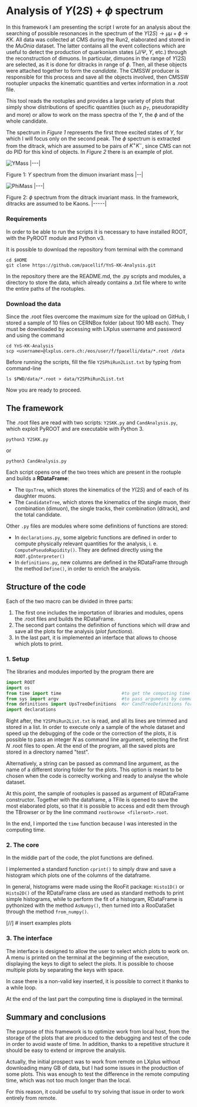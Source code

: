 # Analysis of $\Upsilon(2S)$ + $\phi$ spectrum

In this framework I am presenting the script I wrote for an analysis about the searching of possible resonances in the spectrum of the $\Upsilon(2S) \rightarrow \mu\mu + \phi \rightarrow KK$. 
All data was collected at CMS during the Run2, elaborated and stored in the _MuOnia_ dataset. 
The latter contains all the event collections which are useful to detect the production of quarkonium states ($J/\Psi$, $\Upsilon$, etc.) through the reconstruction of dimuons. 
In particular, dimuons in the range of $\Upsilon(2S)$ are selected, as it is done for ditracks in range of $\phi$. Then, all these objects were attached together to form the *candidate*. 
The CMSSW producer is responsible for this process and save all the objects involved, then CMSSW rootupler unpacks the kinematic quantities and vertex information in a .root file. 

This tool reads the rootuples and provides a large variety of plots that simply show distributions of specific quantities (such as $p_T$, pseudorapidity and more) or allow to work on the mass spectra of the $\Upsilon$, the $\phi$ and of the whole candidate.

The spectrum in *Figure 1* represents the first three excited states of $\Upsilon$, for which I will focus only on the second peak. 
The $\phi$ spectrum is extracted from the ditrack, which are assumed to be pairs of $K^+K^-$, since CMS can not do PID for this kind of objects. 
In *Figure 2* there is an example of plot.

![YMass](https://upload.wikimedia.org/wikipedia/commons/e/e0/Upsilon_mesons_CMS.svg)
|---|

Figure 1: $\Upsilon$ spectrum from the dimuon invariant mass
|--|


![PhiMass](https://www.science20.com/files/images/phicms.png)
|---|

Figure 2: $\phi$ spectrum from the ditrack invariant mass. In the framework, ditracks are assumed to be Kaons.
|-----|


### Requirements

In order to be able to run the scripts it is necessary to have installed ROOT, with the PyROOT module and Python v3.

It is possible to download the repository from terminal with the command
```
cd $HOME
git clone https://github.com/pacellif/YnS-KK-Analysis.git
```
In the repository there are the README.md, the .py scripts and modules, a directory to store the data, which already contains a .txt file where to write the entire paths of the rootuples.


### Download the data

Since the .root files overcome the maximum size for the upload on GitHub, I stored a sample of 10 files on CERNBox folder (about 190 MB each). They must be downloaded by accessing with LXplus username and password and using the command

```
cd YnS-KK-Analysis
scp <username>@lxplus.cern.ch:/eos/user/f/fpacelli/data/*.root /data
```

Before running the scripts, fill the file `Y2SPhiRun2List.txt` by typing from command-line
```
ls $PWD/data/*.root > data/Y2SPhiRun2List.txt
```

Now you are ready to proceed.

## The framework

The .root files are read with two scripts: `Y2SKK.py` and `CandAnalysis.py`, which exploit PyROOT and are executable with Python 3.

```
python3 Y2SKK.py
```
or 
```
python3 CandAnalysis.py
```

Each script opens one of the two trees which are present in the rootuple and builds a **RDataFrame**:

- The `UpsTree`, which stores the kinematics of the $\Upsilon(2S)$ and of each of its daughter muons.
- The `CandidateTree`, which stores the kinematics of the single muon, their combination (dimuon), the single tracks, their combination (ditrack), and the total candidate. 

Other `.py` files are modules where some definitions of functions are stored:
- In `declarations.py`, some algebric functions are defined in order to compute physically relevant quantities for the analysis, i. e. `ComputePseudoRapidity()`. They are defined directly using the `ROOT.gInterpreter()`
- In `definitions.py`, new columns are defined in the RDataFrame through the method `Define()`, in order to enrich the analysis.


## Structure of the code

Each of the two macro can be divided in three parts:
1. The first one includes the importation of libraries and modules, opens the .root files and builds the RDataFrame.
2. The second part contains the definition of functions which will draw and save all the plots for the analysis (_plot functions_).
3. In the last part, it is implemented an interface that allows to choose which plots to print.

### 1. Setup

The libraries and modules imported by the program there are
```py
import ROOT 
import os
from time import time						#to get the computing time
from sys import argv						#to pass arguments by command line
from definitions import UpsTreeDefinitions	#or CandTreeDefinitions for the other script
import declarations
```
Right after, the `Y2SPhiRun2List.txt` is read, and all its lines are trimmed and stored in a list.
In order to execute only a sample of the whole dataset and speed up the debugging of the code or the correction of the plots, it is possible to pass an integer _N_ as command line argument, selecting the first _N_ .root files to open. At the end of the program, all the saved plots are stored in a directory named "test".

Alternatively, a string can be passed as command line argument, as the name of a different storing folder for the plots. This option is meant to be chosen when the code is correclty working and ready to analyse the whole dataset.

At this point, the sample of rootuples is passed as argument of RDataFrame constructor. Together with the dataframe, a TFile is opened to save the most elaborated plots, so that it is possible to access and edit them through the TBrowser or by the line command `rootbrowse <fileroot>.root`.

In the end, I imported the `time` function because I was interested in the computing time.

### 2. The core

In the middle part of the code, the plot functions are defined. 

I implemented a standard function `cprint()` to simply draw and save a histogram which plots one of the columns of the dataframe.

In general, histograms were made using the RooFit package: 
`Histo1D()` or `Histo2D()` of the RDataFrame class are used as standard methods to print simple histograms, while to perform the fit of a histogram, RDataFrame is pythonized with the method `AsNumpy()`, then turned into a RooDataSet through the method `from_numpy()`.

[//] # insert examples plots 


### 3. The interface

The interface is designed to allow the user to select which plots to work on. A menu is printed on the terminal at the beginning of the execution, displaying the keys to digit to select the plots. It is possible to choose multiple plots by separating the keys with space.

In case there is a non-valid key inserted, it is possible to correct it thanks to a while loop.

At the end of the last part the computing time is displayed in the terminal.

## Summary and conclusions

The purpose of this framework is to optimize work from local host, from the storage of the plots that are produced to the debugging and test of the code in order to avoid waste of time. 
In addition, thanks to a repetitive structure it should be easy to extend or improve the analysis.

Actually, the initial prospect was to work from remote on LXplus without downloading many GB of data, but I had some issues in the production of some plots. This was enough to test the difference in the remote computing time, which was not too much longer than the local.

For this reason, it could be useful to try solving that issue in order to work entirely from remote. 







